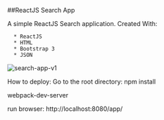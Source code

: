 ##ReactJS Search App

A simple ReactJS Search application. Created With:

      * ReactJS
      * HTML
      * Bootstrap 3
      * JSON

![search-app-v1](https://user-images.githubusercontent.com/1144314/40162372-d306792e-5981-11e8-9979-fc5016f3686a.png)

How to deploy:
Go to the root directory:
npm install

webpack-dev-server

run browser: http://localhost:8080/app/
